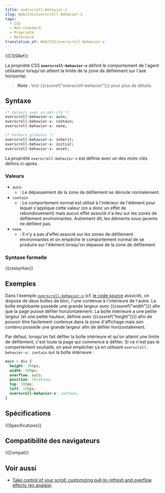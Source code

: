 ```yaml
---
title: overscroll-behavior-x
slug: Web/CSS/overscroll-behavior-x
tags:
  - CSS
  - Non-standard
  - Propriété
  - Reference
translation_of: Web/CSS/overscroll-behavior-x
---
```


{{CSSRef}}

La propriété CSS **`overscroll-behavior-x`** définit le comportement de l'agent utilisateur lorsqu'on atteint la limite de la zone de défilement sur l'axe horizontal.

> **Note :** Voir {{cssxref("overscroll-behavior")}} pour plus de détails.

## Syntaxe

```css
/* Valeurs avec un mot-clé */
overscroll-behavior-x: auto;
overscroll-behavior-x: contain;
overscroll-behavior-x: none;

/* Valeurs globales */
overscroll-behavior-x: inherit;
overscroll-behavior-x: initial;
overscroll-behavior-x: unset;
```

La propriété `overscroll-behavior-x` est définie avec un des mots-clés définis ci-après.

### Valeurs

- `auto`
  - : Le dépassement de la zone de défilement se déroule normalement.
- `contain`
  - : Le comportement normal est utilisé à l'intérieur de l'élément pour lequel s'applique cette valeur (on a donc un effet de rebondissement) mais aucun effet associé n'a lieu sur les zones de défilement environnantes. Autrement dit, les éléments sous-jacents ne défilent pas.
- `none`
  - : Il n'y a pas d'effet associé sur les zones de défilement environnantes et on empêche le comportement normal de se produire sur l'élément lorsqu'on dépasse de la zone de défilement.

### Syntaxe formelle

{{csssyntax}}

## Exemples

Dans l'exemple [`overscroll-behavior-x`](https://mdn.github.io/css-examples/overscroll-behavior/overscroll-behavior-x) (cf. [le code source](https://github.com/mdn/css-examples/blob/master/overscroll-behavior/overscroll-behavior-x.html) associé), on dispose de deux boîtes de bloc, l'une contenue à l'intérieure de l'autre. La boîte englobante possède une grande largeur avec {{cssxref("width")}} afin que la page puisse défiler horizontalement. La boîte intérieure a une petite largeur (et une petite hauteur, définie avec {{cssxref("height")}}) afin de pouvoir être facilement contenue dans la zone d'affichage mais son contenu possède une grande largeur afin de défiler horizontalement.

Par défaut, lorsqu'on fait défiler la boîte intérieure et qu'on atteint une limite de défilement, c'est toute la page qui commence à défiler. Si ce n'est pas le comportement souhaité, on peut empêcher ça en utilisant `overscroll-behavior-x: contain` sur la boîte intérieure :

```css
main > div {
  height: 300px;
  width: 500px;
  overflow: auto;
  position: relative;
  top: 100px;
  left: 100px;
  overscroll-behavior-x: contain;
}
```

## Spécifications

{{Specifications}}

## Compatibilité des navigateurs

{{Compat}}

## Voir aussi

- [Take control of your scroll: customizing pull-to-refresh and overflow effects (en anglais)](https://developers.google.com/web/updates/2017/11/overscroll-behavior#demo)
